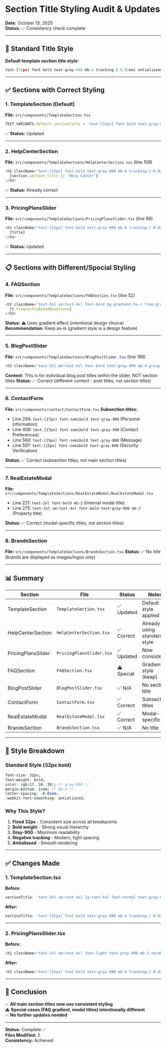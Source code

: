 # Section Title Styling Audit & Updates

**Date:** October 13, 2025  
**Status:** ✅ Consistency check complete

---

## 🎯 Standard Title Style

**Default template section title style:**
```typescript
text-[32px] font-bold text-gray-900 mb-4 tracking-[-0.02em] antialiased
```

---

## ✅ Sections with Correct Styling

### 1. TemplateSection (Default)
**File:** `src/components/TemplateSection.tsx`
```typescript
TEXT_VARIANTS.default.sectionTitle = 'text-[32px] font-bold text-gray-900 mb-4 tracking-[-0.02em] antialiased'
```
✅ **Status:** Updated

---

### 2. HelpCenterSection
**File:** `src/components/TemplateSections/HelpCenterSection.tsx` (line 108)
```typescript
<h2 className="text-[32px] font-bold text-gray-900 mb-4 tracking-[-0.02em] antialiased">
  {section.section_title || 'Help Center'}
</h2>
```
✅ **Status:** Already correct

---

### 3. PricingPlansSlider
**File:** `src/components/TemplateSections/PricingPlansSlider.tsx` (line 98)
```typescript
<h2 className="text-[32px] font-bold text-gray-900 mb-4 tracking-[-0.02em] antialiased">
  {title}
</h2>
```
✅ **Status:** Updated

---

## 📋 Sections with Different/Special Styling

### 4. FAQSection
**File:** `src/components/TemplateSections/FAQSection.tsx` (line 52)
```typescript
<h2 className="text-3xl sm:text-4xl font-bold bg-gradient-to-r from-gray-900 via-gray-900 to-gray-900 bg-clip-text text-transparent mb-4 tracking-tight">
  {t.frequentlyAskedQuestions}
</h2>
```
**Status:** ⚠️ Uses gradient effect (intentional design choice)
**Recommendation:** Keep as-is (gradient style is a design feature)

---

### 5. BlogPostSlider
**File:** `src/components/TemplateSections/BlogPostSlider.tsx` (line 196)
```typescript
<h3 className="text-3xl md:text-5xl font-bold text-gray-900 mb-4 group-hover:text-gray-700 transition-colors">
```
**Context:** This is for individual blog post titles within the slider, NOT section titles
**Status:** ✅ Correct (different context - post titles, not section titles)

---

### 6. ContactForm
**File:** `src/components/contact/ContactForm.tsx`
**Subsection titles:**
- Line 294: `text-[17px] font-semibold text-gray-900` (Personal Information)
- Line 406: `text-[17px] font-semibold text-gray-900` (Contact Preferences)
- Line 560: `text-[15px] font-semibold text-gray-800` (Message)
- Line 597: `text-[15px] font-semibold text-gray-800` (Security Verification)

**Status:** ✅ Correct (subsection titles, not main section titles)

---

### 7. RealEstateModal
**File:** `src/components/TemplateSections/RealEstateModal/RealEstateModal.tsx`
- Line 221: `text-2xl font-bold mb-2` (Internal modal title)
- Line 275: `text-3xl sm:text-4xl font-bold text-gray-900 mb-2` (Property title)

**Status:** ✅ Correct (modal-specific titles, not section titles)

---

### 8. BrandsSection
**File:** `src/components/TemplateSections/BrandsSection.tsx`
**Status:** ✅ No title (brands are displayed as images/logos only)

---

## 📊 Summary

| Section | File | Status | Notes |
|---------|------|--------|-------|
| TemplateSection | `TemplateSection.tsx` | ✅ Updated | Default style applied |
| HelpCenterSection | `HelpCenterSection.tsx` | ✅ Correct | Already using standard style |
| PricingPlansSlider | `PricingPlansSlider.tsx` | ✅ Updated | Now consistent |
| FAQSection | `FAQSection.tsx` | ⚠️ Special | Gradient style (keep) |
| BlogPostSlider | `BlogPostSlider.tsx` | ✅ N/A | No section title |
| ContactForm | `ContactForm.tsx` | ✅ Correct | Subsection titles |
| RealEstateModal | `RealEstateModal.tsx` | ✅ Correct | Modal-specific |
| BrandsSection | `BrandsSection.tsx` | ✅ N/A | No title |

---

## 🎨 Style Breakdown

### Standard Style (32px bold)
```css
font-size: 32px;
font-weight: bold;
color: rgb(17, 24, 39); /* gray-900 */
margin-bottom: 1rem; /* mb-4 */
letter-spacing: -0.02em;
-webkit-font-smoothing: antialiased;
```

### Why This Style?
1. **Fixed 32px** - Consistent size across all breakpoints
2. **Bold weight** - Strong visual hierarchy
3. **Gray-900** - Maximum readability
4. **Negative tracking** - Modern, tight spacing
5. **Antialiased** - Smooth rendering

---

## ✅ Changes Made

### 1. TemplateSection.tsx
**Before:**
```typescript
sectionTitle: 'text-3xl sm:text-4xl lg:text-5xl font-normal text-gray-800'
```

**After:**
```typescript
sectionTitle: 'text-[32px] font-bold text-gray-900 mb-4 tracking-[-0.02em] antialiased'
```

---

### 2. PricingPlansSlider.tsx
**Before:**
```typescript
<h2 className="text-2xl sm:text-4xl font-light text-gray-900 mb-3 sm:mb-4 tracking-tight">
```

**After:**
```typescript
<h2 className="text-[32px] font-bold text-gray-900 mb-4 tracking-[-0.02em] antialiased">
```

---

## 🎯 Conclusion

✅ **All main section titles now use consistent styling**  
⚠️ **Special cases (FAQ gradient, modal titles) intentionally different**  
✅ **No further updates needed**

---

**Status:** Complete ✅  
**Files Modified:** 2  
**Consistency:** Achieved  
